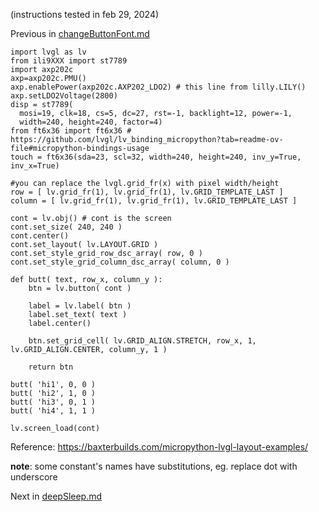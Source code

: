 (instructions tested in feb 29, 2024)

Previous in [changeButtonFont.md](./changeButtonFont.md)

```
import lvgl as lv
from ili9XXX import st7789
import axp202c
axp=axp202c.PMU()
axp.enablePower(axp202c.AXP202_LDO2) # this line from lilly.LILY()
axp.setLDO2Voltage(2800)
disp = st7789(
  mosi=19, clk=18, cs=5, dc=27, rst=-1, backlight=12, power=-1,
  width=240, height=240, factor=4)
from ft6x36 import ft6x36 # https://github.com/lvgl/lv_binding_micropython?tab=readme-ov-file#micropython-bindings-usage
touch = ft6x36(sda=23, scl=32, width=240, height=240, inv_y=True, inv_x=True)

#you can replace the lvgl.grid_fr(x) with pixel width/height
row = [ lv.grid_fr(1), lv.grid_fr(1), lv.GRID_TEMPLATE_LAST ]
column = [ lv.grid_fr(1), lv.grid_fr(1), lv.GRID_TEMPLATE_LAST ]

cont = lv.obj() # cont is the screen
cont.set_size( 240, 240 )
cont.center()
cont.set_layout( lv.LAYOUT.GRID )
cont.set_style_grid_row_dsc_array( row, 0 ) 
cont.set_style_grid_column_dsc_array( column, 0 )

def butt( text, row_x, column_y ):
    btn = lv.button( cont )
    
    label = lv.label( btn )
    label.set_text( text )
    label.center()
    
    btn.set_grid_cell( lv.GRID_ALIGN.STRETCH, row_x, 1, lv.GRID_ALIGN.CENTER, column_y, 1 )
    
    return btn

butt( 'hi1', 0, 0 )
butt( 'hi2', 1, 0 )
butt( 'hi3', 0, 1 )
butt( 'hi4', 1, 1 )

lv.screen_load(cont)
```

Reference: https://baxterbuilds.com/micropython-lvgl-layout-examples/

**note**: some constant's names have substitutions, eg. replace dot with underscore

Next in [deepSleep.md](./deepSleep.md)
